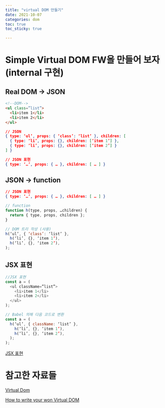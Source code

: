 ```yaml
---
title: "virtual DOM 만들기"
date: 2021-10-07
categories: dom
toc: true
toc_sticky: true

---
```


# Simple Virtual DOM  FW을 만들어 보자 (internal 구현)

## Real DOM → JSON

```html
<!--DOM-->
<ul class=”list”>
  <li>item 1</li>
  <li>item 2</li>
</ul>
```

```json
// JSON
{ type: ‘ul’, props: { ‘class’: ‘list’ }, children: [
  { type: ‘li’, props: {}, children: [‘item 1’] },
  { type: ‘li’, props: {}, children: [‘item 2’] }
] }
```

```json
// JSON 표현
{ type: ‘…’, props: { … }, children: [ … ] }
```

## JSON → function

```json
// JSON 표현
{ type: ‘…’, props: { … }, children: [ … ] }
```

```javascript
// function
function h(type, props, …children) {
  return { type, props, children };
}
```

```javascript
// DOM 트리 작성 (사용)
h(‘ul’, { ‘class’: ‘list’ },
  h(‘li’, {}, ‘item 1’),
  h(‘li’, {}, ‘item 2’),
);
```

## JSX 표현

```javascript
//JSX 표현
const a = (
  <ul className=”list”>
    <li>item 1</li>
    <li>item 2</li>
  </ul>
);
```

```javascript
// Babel 의해 다음 코드로 변환
const a = (
  h(‘ul’, { className: ‘list’ },
    h(‘li’, {}, ‘item 1’),
    h(‘li’, {}, ‘item 2’),
  );
);
```

[JSX 표현](https://jsfiddle.net/deathmood/5qyLubt4/)

# 참고한 자료들

[Virtual Dom](https://www.slideshare.net/gyeongseokseo/virtual-dom)

[How to write your won Virtual DOM](https://medium.com/@deathmood/how-to-write-your-own-virtual-dom-ee74acc13060)
